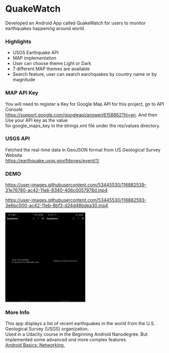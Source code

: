 # QuakeWatch
Developed an Android App called QuakeWatch for users to monitor earthquakes happening around world.

### Highlights
* USGS Earthquake API
* MAP implementation
* User can choose theme Light or Dark
* 7 different MAP themes are available
* Search feature, user can search earchquakes by country name or by magnitude

### MAP API Key
You will need to register a Key for Google Map API for this project, go to API Console </br>
https://support.google.com/googleapi/answer/6158862?hl=en. And then Use your API key as the value</br> for google_maps_key in the strings.xml file under the res/values directory.

### USGS API
Fetched the real-time data in GeoJSON format from US Geological Survey Website</br>
https://earthquake.usgs.gov/fdsnws/event/1/

### DEMO

https://user-images.githubusercontent.com/53445530/116882539-31e76780-ac42-11eb-8340-406c0057978d.mp4

https://user-images.githubusercontent.com/53445530/116882593-3e6bc000-ac42-11eb-8bf3-d24d48bdea30.mp4
<div style="display:flex;">
<img alt="App image" src="Examples/ssdemo1.jpeg" width="25%">
<img alt="App image" src="Examples/ssdemo2.jpeg" width="25%">
</div>

### More Info
This app displays a list of recent earthquakes in the world from the U.S. Geological Survey (USGS) organization.</br>
Used in a Udacity course in the Beginning Android Nanodegree. But implemented some advanced and more complex features. </br>
<a href="https://www.udacity.com/course/android-basics-networking--ud843?autoenroll=true#">Android Basics: Networking.</a>
